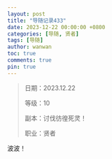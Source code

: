 ```yaml
---
layout: post
title: "导随记录433"
date: 2023-12-22 00:00:00 +0800
categories: [导随, 贤者]
tags: [导随]
author: wanwan
toc: true
comments: true
pin: true
---
```

> 日期：2023.12.22
>
> 等级：10
>
> 副本：讨伐彷徨死灵！
>
> 职业：贤者

波波！